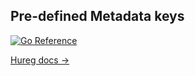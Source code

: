 ## Pre-defined Metadata keys

[![Go Reference](https://pkg.go.dev/badge/github.com/cardinalby/hureg/pkg/huma/metadata.svg)](https://pkg.go.dev/github.com/cardinalby/hureg/pkg/huma/metadata)

[Hureg docs →](./../../../docs/metadata.md)